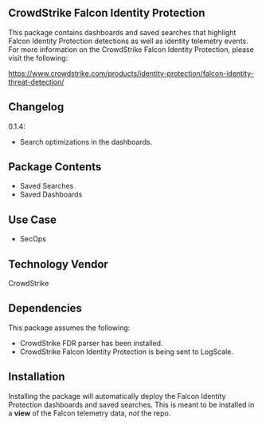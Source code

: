 ## CrowdStrike Falcon Identity Protection

This package contains dashboards and saved searches that highlight Falcon Identity Protection detections as well as identity telemetry events. For more information on the CrowdStrike Falcon Identity Protection, please visit the following:

https://www.crowdstrike.com/products/identity-protection/falcon-identity-threat-detection/

## Changelog

0.1.4:
- Search optimizations in the dashboards.

## Package Contents

- Saved Searches
- Saved Dashboards
 
## Use Case

- SecOps
 
## Technology Vendor

CrowdStrike
 
## Dependencies

This package assumes the following:

- CrowdStrike FDR parser has been installed.
- CrowdStrike Falcon Identity Protection is being sent to LogScale.

## Installation

Installing the package will automatically deploy the Falcon Identity Protection dashboards and saved searches. This is meant to be installed in a **view** of the Falcon telemetry data, *not* the repo. 